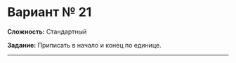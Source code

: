 # Вариант № 21
**Сложность:** Стандартный

**Задание:**  Приписать в начало и конец по единице.

---